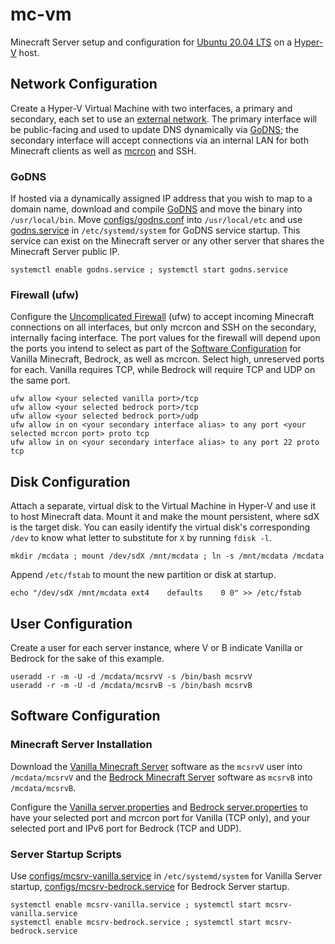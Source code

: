 # mc-vm
Minecraft Server setup and configuration for [Ubuntu 20.04 LTS](https://ubuntu.com) on a [Hyper-V](https://docs.microsoft.com/en-us/virtualization/hyper-v-on-windows/) host.

## Network Configuration

Create a Hyper-V Virtual Machine with two interfaces, a primary and secondary, each set to use an [external network](https://docs.microsoft.com/en-us/virtualization/hyper-v-on-windows/quick-start/connect-to-network).  The primary interface will be public-facing and used to update DNS dynamically via [GoDNS](/TimothyYe/godns); the secondary interface will accept connections via an internal LAN for both Minecraft clients as well as [mcrcon](/Tiiffi/mcrcon) and SSH.

### GoDNS

If hosted via a dynamically assigned IP address that you wish to map to a domain name, download and compile [GoDNS](https://github.com/TimothyYe/godns) and move the binary into `/usr/local/bin`.  Move [configs/godns.conf](configs/godns.json) into `/usr/local/etc` and use [godns.service](configs/godns.service) in `/etc/systemd/system` for GoDNS service startup.  This service can exist on the Minecraft server or any other server that shares the Minecraft Server public IP.

`systemctl enable godns.service ; systemctl start godns.service`

### Firewall (ufw)

Configure the [Uncomplicated Firewall](https://wiki.ubuntu.com/UncomplicatedFirewall) (ufw) to accept incoming Minecraft connections on all interfaces, but only mcrcon and SSH on the secondary, internally facing interface.  The port values for the firewall will depend upon the ports you intend to select as part of the [Software Configuration](#software-configuration) for Vanilla Minecraft, Bedrock, as well as mcrcon.  Select high, unreserved ports for each.  Vanilla requires TCP, while Bedrock will require TCP and UDP on the same port.

`ufw allow <your selected vanilla port>/tcp`  
`ufw allow <your selected bedrock port>/tcp`  
`ufw allow <your selected bedrock port>/udp`  
`ufw allow in on <your secondary interface alias> to any port <your selected mcrcon port> proto tcp`  
`ufw allow in on <your secondary interface alias> to any port 22 proto tcp`

## Disk Configuration

Attach a separate, virtual disk to the Virtual Machine in Hyper-V and use it to host Minecraft data.  Mount it and make the mount persistent, where sdX is the target disk.  You can easily identify the virtual disk's corresponding `/dev` to know what letter to substitute for `X` by running `fdisk -l`.

`mkdir /mcdata ; mount /dev/sdX /mnt/mcdata ; ln -s /mnt/mcdata /mcdata`

Append `/etc/fstab` to mount the new partition or disk at startup.

`echo "/dev/sdX	/mnt/mcdata	ext4	defaults	0 0" >> /etc/fstab`

## User Configuration

Create a user for each server instance, where V or B indicate Vanilla or Bedrock for the sake of this example.

`useradd -r -m -U -d /mcdata/mcsrvV -s /bin/bash mcsrvV`  
`useradd -r -m -U -d /mcdata/mcsrvB -s /bin/bash mcsrvB`

## Software Configuration

### Minecraft Server Installation

Download the [Vanilla Minecraft Server](https://www.minecraft.net/en-us/download/server) software as the `mcsrvV` user into `/mcdata/mcsrvV` and the [Bedrock Minecraft Server](https://www.minecraft.net/en-us/download/server/bedrock) software as `mcsrvB` into `/mcdata/mcsrvB`.

Configure the [Vanilla server.properties](configs/mcsrvV/server.properties) and [Bedrock server.properties](configs//mcsrvB/server.properties) to have your selected port and mcrcon port for Vanilla (TCP only), and your selected port and IPv6 port for Bedrock (TCP and UDP).

### Server Startup Scripts

Use [configs/mcsrv-vanilla.service](configs/mcsrv-vanilla.service) in `/etc/systemd/system` for Vanilla Server startup, [configs/mcsrv-bedrock.service](configs/mcsrv-bedrock.service) for Bedrock Server startup.

`systemctl enable mcsrv-vanilla.service ; systemctl start mcsrv-vanilla.service`  
`systemctl enable mcsrv-bedrock.service ; systemctl start mcsrv-bedrock.service`
